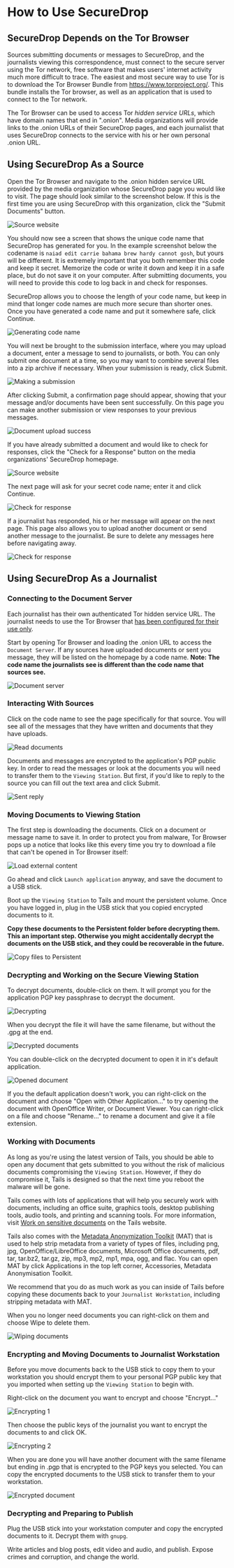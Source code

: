 # How to Use SecureDrop

## SecureDrop Depends on the Tor Browser

Sources submitting documents or messages to SecureDrop, and the journalists viewing this correspondence, must connect to the secure server using the Tor network, free software that makes users' internet activity much more difficult to trace. The easiest and most secure way to use Tor is to download the Tor Browser Bundle from https://www.torproject.org/. This bundle installs the Tor browser, as well as an application that is used to connect to the Tor network.

The Tor Browser can be used to access Tor _hidden service URLs_, which have domain names that end in ".onion". Media organizations will provide links to the .onion URLs of their SecureDrop pages, and each journalist that uses SecureDrop connects to the service with his or her own personal .onion URL.

## Using SecureDrop As a Source

Open the Tor Browser and navigate to the .onion hidden service URL provided by the media organization whose SecureDrop page you would like to visit. The page should look similar to the screenshot below. If this is the first time you are using SecureDrop with this organization, click the "Submit Documents" button.

![Source website](/images/manual/source1.png)

You should now see a screen that shows the unique code name that SecureDrop has generated for you. In the example screenshot below the codename is `naiad edit carrie bahama brew hardy cannot gosh`, but yours will be different. It is extremely important that you both remember this code and keep it secret. Memorize the code or write it down and keep it in a safe place, but do not save it on your computer. After submitting documents, you will need to provide this code to log back in and check for responses.

SecureDrop allows you to choose the length of your code name, but keep in mind that longer code names are much more secure than shorter ones. Once you have generated a code name and put it somewhere safe, click Continue.

![Generating code name](/images/manual/source2.png)

You will next be brought to the submission interface, where you may upload a document, enter a message to send to journalists, or both. You can only submit one document at a time, so you may want to combine several files into a zip archive if necessary. When your submission is ready, click Submit.

![Making a submission](/images/manual/source3.png)

After clicking Submit, a confirmation page should appear, showing that your message and/or documents have been sent successfully. On this page you can make another submission or view responses to your previous messages.

![Document upload success](/images/manual/source4.png)

If you have already submitted a document and would like to check for responses, click the "Check for a Response" button on the media organizations' SecureDrop homepage.

![Source website](/images/manual/source1.png)

The next page will ask for your secret code name; enter it and click Continue.

![Check for response](/images/manual/source5.png)

If a journalist has responded, his or her message will appear on the next page. This page also allows you to upload another document or send another message to the journalist. Be sure to delete any messages here before navigating away.

![Check for response](/images/manual/source6.png)


## Using SecureDrop As a Journalist

### Connecting to the Document Server

Each journalist has their own authenticated Tor hidden service URL. The journalist needs to use the Tor Browser that [has been configured for their use only](https://github.com/freedomofpress/securedrop/blob/master/docs/install.md#server-installation).

Start by opening Tor Browser and loading the .onion URL to access the `Document Server`. If any sources have uploaded documents or sent you message, they will be listed on the homepage by a code name. **Note: The code name the journalists see is different than the code name that sources see.**

![Document server](/images/manual/document1.png)

### Interacting With Sources

Click on the code name to see the page specifically for that source. You will see all of the messages that they have written and documents that they have uploads.

![Read documents](/images/manual/document2.png)

Documents and messages are encrypted to the application's PGP public key. In order to read the messages or look at the documents you will need to transfer them to the `Viewing Station`. But first, if you'd like to reply to the source you can fill out the text area and click Submit.

![Sent reply](/images/manual/document3.png)

### Moving Documents to Viewing Station

The first step is downloading the documents. Click on a document or message name to save it. In order to protect you from malware, Tor Browser pops up a notice that looks like this every time you try to download a file that can't be opened in Tor Browser itself:

![Load external content](/images/manual/document4.png)

Go ahead and click `Launch application` anyway, and save the document to a USB stick.

Boot up the `Viewing Station` to Tails and mount the persistent volume. Once you have logged in, plug in the USB stick that you copied encrypted documents to it.

**Copy these documents to the Persistent folder before decrypting them. This an important step. Otherwise you might accidentally decrypt the documents on the USB stick, and they could be recoverable in the future.**

![Copy files to Persistent](/images/manual/viewing1.jpg)

### Decrypting and Working on the Secure Viewing Station

To decrypt documents, double-click on them. It will prompt you for the application PGP key passphrase to decrypt the document.

![Decrypting](/images/manual/viewing2.jpg)

When you decrypt the file it will have the same filename, but without the .gpg at the end.

![Decrypted documents](/images/manual/viewing3.jpg)

You can double-click on the decrypted document to open it in it's default application.

![Opened document](/images/manual/viewing4.jpg)

If you the default application doesn't work, you can right-click on the document and choose "Open with Other Application..." to try opening the document with OpenOffice Writer, or Document Viewer. You can right-click on a file and choose "Rename..." to rename a document and give it a file extension.

### Working with Documents

As long as you're using the latest version of Tails, you should be able to open any document that gets submitted to you without the risk of malicious documents compromising the `Viewing Station`. However, if they do compromise it, Tails is designed so that the next time you reboot the malware will be gone.

Tails comes with lots of applications that will help you securely work with documents, including an office suite, graphics tools, desktop publishing tools, audio tools, and printing and scanning tools. For more information, visit [Work on sensitive documents](https://tails.boum.org/doc/sensitive_documents/index.en.html) on the Tails website.

Tails also comes with the [Metadata Anonymization Toolkit](https://mat.boum.org/) (MAT) that is used to help strip metadata from a variety of types of files, including png, jpg, OpenOffice/LibreOffice documents, Microsoft Office documents, pdf, tar, tar.bz2, tar.gz, zip, mp3, mp2, mp1, mpa, ogg, and flac. You can open MAT by click Applications in the top left corner, Accessories, Metadata Anonymisation Toolkit.

We recommend that you do as much work as you can inside of Tails before copying these documents back to your `Journalist Workstation`, including stripping metadata with MAT.

When you no longer need documents you can right-click on them and choose Wipe to delete them.

![Wiping documents](/images/manual/viewing5.jpg)

### Encrypting and Moving Documents to Journalist Workstation

Before you move documents back to the USB stick to copy them to your workstation you should encrypt them to your personal PGP public key that you imported when setting up the `Viewing Station` to begin with.

Right-click on the document you want to encrypt and choose "Encrypt..."

![Encrypting 1](/images/manual/viewing6.jpg)

Then choose the public keys of the journalist you want to encrypt the documents to and click OK.

![Encrypting 2](/images/manual/viewing7.jpg)

When you are done you will have another document with the same filename but ending in .pgp that is encrypted to the PGP keys you selected. You can copy the encrypted documents to the USB stick to transfer them to your workstation.

![Encrypted document](/images/manual/viewing8.jpg)

### Decrypting and Preparing to Publish

Plug the USB stick into your workstation computer and copy the encrypted documents to it. Decrypt them with `gnupg`.

Write articles and blog posts, edit video and audio, and publish. Expose crimes and corruption, and change the world.
